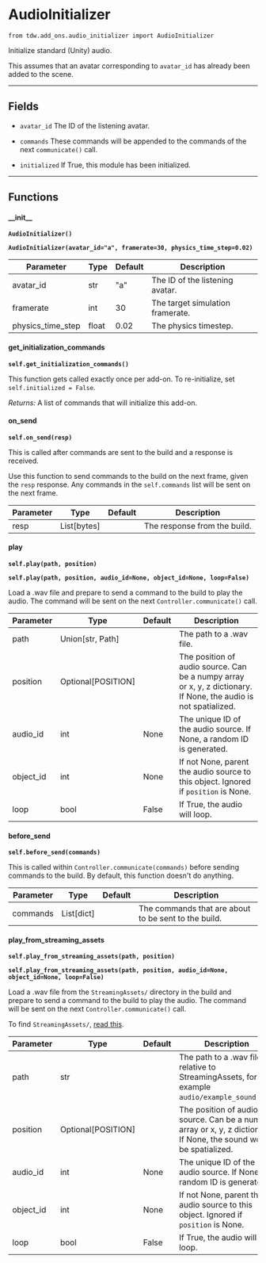# AudioInitializer

`from tdw.add_ons.audio_initializer import AudioInitializer`

Initialize standard (Unity) audio.

This assumes that an avatar corresponding to `avatar_id` has already been added to the scene.

***

## Fields

- `avatar_id` The ID of the listening avatar.

- `commands` These commands will be appended to the commands of the next `communicate()` call.

- `initialized` If True, this module has been initialized.

***

## Functions

#### \_\_init\_\_

**`AudioInitializer()`**

**`AudioInitializer(avatar_id="a", framerate=30, physics_time_step=0.02)`**

| Parameter | Type | Default | Description |
| --- | --- | --- | --- |
| avatar_id |  str  | "a" | The ID of the listening avatar. |
| framerate |  int  | 30 | The target simulation framerate. |
| physics_time_step |  float  | 0.02 | The physics timestep. |

#### get_initialization_commands

**`self.get_initialization_commands()`**

This function gets called exactly once per add-on. To re-initialize, set `self.initialized = False`.

_Returns:_  A list of commands that will initialize this add-on.

#### on_send

**`self.on_send(resp)`**

This is called after commands are sent to the build and a response is received.

Use this function to send commands to the build on the next frame, given the `resp` response.
Any commands in the `self.commands` list will be sent on the next frame.

| Parameter | Type | Default | Description |
| --- | --- | --- | --- |
| resp |  List[bytes] |  | The response from the build. |

#### play

**`self.play(path, position)`**

**`self.play(path, position, audio_id=None, object_id=None, loop=False)`**

Load a .wav file and prepare to send a command to the build to play the audio.
The command will be sent on the next `Controller.communicate()` call.

| Parameter | Type | Default | Description |
| --- | --- | --- | --- |
| path |  Union[str, Path] |  | The path to a .wav file. |
| position |  Optional[POSITION] |  | The position of audio source. Can be a numpy array or x, y, z dictionary. If None, the audio is not spatialized. |
| audio_id |  int  | None | The unique ID of the audio source. If None, a random ID is generated. |
| object_id |  int  | None | If not None, parent the audio source to this object. Ignored if `position` is None. |
| loop |  bool  | False | If True, the audio will loop. |

#### before_send

**`self.before_send(commands)`**

This is called within `Controller.communicate(commands)` before sending commands to the build. By default, this function doesn't do anything.

| Parameter | Type | Default | Description |
| --- | --- | --- | --- |
| commands |  List[dict] |  | The commands that are about to be sent to the build. |

#### play_from_streaming_assets

**`self.play_from_streaming_assets(path, position)`**

**`self.play_from_streaming_assets(path, position, audio_id=None, object_id=None, loop=False)`**

Load a .wav file from the `StreamingAssets/` directory in the build and prepare to send a command to the build to play the audio.
The command will be sent on the next `Controller.communicate()` call.

To find `StreamingAssets/`, [read this](https://docs.unity3d.com/Manual/StreamingAssets.html).

| Parameter | Type | Default | Description |
| --- | --- | --- | --- |
| path |  str |  | The path to a .wav file relative to StreamingAssets, for example `audio/example_sound.wav`. |
| position |  Optional[POSITION] |  | The position of audio source. Can be a numpy array or x, y, z dictionary. If None, the sound won't be spatialized. |
| audio_id |  int  | None | The unique ID of the audio source. If None, a random ID is generated. |
| object_id |  int  | None | If not None, parent the audio source to this object. Ignored if `position` is None. |
| loop |  bool  | False | If True, the audio will loop. |